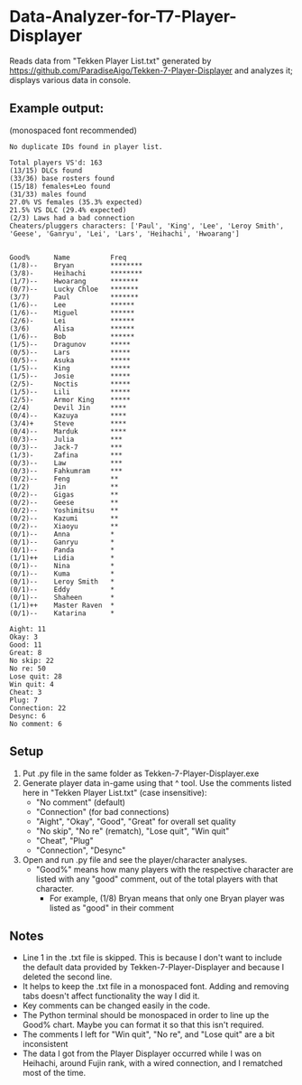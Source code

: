 # Data-Analyzer-for-T7-Player-Displayer

Reads data from "Tekken Player List.txt" generated by https://github.com/ParadiseAigo/Tekken-7-Player-Displayer and analyzes it; displays various data in console.

## Example output:
(monospaced font recommended)
```
No duplicate IDs found in player list.

Total players VS'd: 163
(13/15) DLCs found
(33/36) base rosters found
(15/18) females+Leo found
(31/33) males found
27.0% VS females (35.3% expected)
21.5% VS DLC (29.4% expected)
(2/3) Laws had a bad connection
Cheaters/pluggers characters: ['Paul', 'King', 'Lee', 'Leroy Smith', 'Geese', 'Ganryu', 'Lei', 'Lars', 'Heihachi', 'Hwoarang']


Good%      Name          Freq
(1/8)--    Bryan         ********
(3/8)-     Heihachi      ********
(1/7)--    Hwoarang      *******
(0/7)--    Lucky Chloe   *******
(3/7)      Paul          *******
(1/6)--    Lee           ******
(1/6)--    Miguel        ******
(2/6)-     Lei           ******
(3/6)      Alisa         ******
(1/6)--    Bob           ******
(1/5)--    Dragunov      *****
(0/5)--    Lars          *****
(0/5)--    Asuka         *****
(1/5)--    King          *****
(1/5)--    Josie         *****
(2/5)-     Noctis        *****
(1/5)--    Lili          *****
(2/5)-     Armor King    *****
(2/4)      Devil Jin     ****
(0/4)--    Kazuya        ****
(3/4)+     Steve         ****
(0/4)--    Marduk        ****
(0/3)--    Julia         ***
(0/3)--    Jack-7        ***
(1/3)-     Zafina        ***
(0/3)--    Law           ***
(0/3)--    Fahkumram     ***
(0/2)--    Feng          **
(1/2)      Jin           **
(0/2)--    Gigas         **
(0/2)--    Geese         **
(0/2)--    Yoshimitsu    **
(0/2)--    Kazumi        **
(0/2)--    Xiaoyu        **
(0/1)--    Anna          *
(0/1)--    Ganryu        *
(0/1)--    Panda         *
(1/1)++    Lidia         *
(0/1)--    Nina          *
(0/1)--    Kuma          *
(0/1)--    Leroy Smith   *
(0/1)--    Eddy          *
(0/1)--    Shaheen       *
(1/1)++    Master Raven  *
(0/1)--    Katarina      *

Aight: 11
Okay: 3
Good: 11
Great: 8
No skip: 22
No re: 50
Lose quit: 28
Win quit: 4
Cheat: 3
Plug: 7
Connection: 22
Desync: 6
No comment: 6
```

## Setup
1) Put .py file in the same folder as Tekken-7-Player-Displayer.exe
2) Generate player data in-game using that ^ tool. Use the comments listed here in "Tekken Player List.txt" (case insensitive):
    * "No comment" (default)
    * "Connection" (for bad connections)
    * "Aight", "Okay", "Good", "Great" for overall set quality
    * "No skip", "No re" (rematch), "Lose quit", "Win quit"
    * "Cheat", "Plug"
    * "Connection", "Desync"
3) Open and run .py file and see the player/character analyses.
     * "Good%" means how many players with the respective character are listed with any "good" comment, out of the total players with that character.
       * For example, (1/8) Bryan means that only one Bryan player was listed as "good" in their comment

## Notes
* Line 1 in the .txt file is skipped. This is because I don't want to include the default data provided by Tekken-7-Player-Displayer and because I deleted the second line.
* It helps to keep the .txt file in a monospaced font. Adding and removing tabs doesn't affect functionality the way I did it.
* Key comments can be changed easily in the code.
* The Python terminal should be monospaced in order to line up the Good% chart. Maybe you can format it so that this isn't required.
* The comments I left for "Win quit", "No re", and "Lose quit" are a bit inconsistent
* The data I got from the Player Displayer occurred while I was on Heihachi, around Fujin rank, with a wired connection, and I rematched most of the time.
